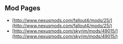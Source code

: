 ## Mod Pages
* [http://www.nexusmods.com/fallout4/mods/25/](http://www.nexusmods.com/fallout4/mods/25/)
* [http://www.nexusmods.com/skyrim/mods/49015/](http://www.nexusmods.com/skyrim/mods/49015/)